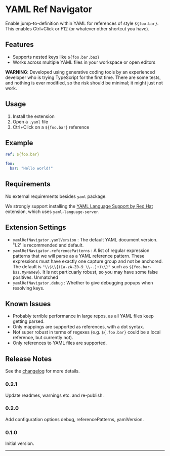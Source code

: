 # YAML Ref Navigator

Enable jump-to-definition within YAML for references of style `${foo.bar}`.
This enables Ctrl+Click or F12 (or whatever other shortcut you have).

## Features

- Supports nested keys like `${foo.bar.baz}`
- Works across multiple YAML files in your workspace or open editors

<!-- > Tip: Many popular extensions utilize animations. This is an excellent way to show off your extension! We recommend short, focused animations that are easy to follow. -->
<!-- TODO: Add gif -->

**WARNING**: Developed using generative coding tools by an experienced developer who is trying TypeScript for the first time.
There are some tests, and nothing is ever modified, so the risk should be minimal; it might just not work.

## Usage

1. Install the extension
2. Open a `.yaml` file
3. Ctrl+Click on a `${foo.bar}` reference

## Example

```yaml
ref: ${foo.bar}

foo:
  bar: "Hello world!"
```

## Requirements

No external requirements besides `yaml` package.

We strongly support installing the
[YAML Language Support by Red Hat](https://marketplace.visualstudio.com/items?itemName=redhat.vscode-yaml)
extension, which uses `yaml-language-server`.

## Extension Settings

- `yamlRefNavigator.yamlVersion` : The default YAML document version. '1.2' is recommended and default.
- `yamlRefNavigator.referencePatterns` : A list of regular expression patterns
  that we will parse as a YAML reference pattern. These expressions must have exactly one capture group
  and not be anchored. The default is `"\\$\\{([a-zA-Z0-9_\\-.]+)\\}"` such as `${foo.bar-baz.MyName9}`.
  It is not particuarly robust, so you may have some false positives. Unmatched
- `yamlRefNavigator.debug` : Whether to give debugging popups when resolving keys.

## Known Issues

- Probably terrible performance in large repos, as all YAML files keep getting parsed.
- Only mappings are supported as references, with a dot syntax.
- Not super robust in terms of regexes (e.g. `${.foo.bar}` could be a local reference, but currently not).
- Only references to YAML files are supported.

## Release Notes

See the [changelog](./CHANGELOG.md) for more details.

### 0.2.1

Update readmes, warnings etc. and re-publish.

### 0.2.0

Add configuration options debug, referencePatterns, yamlVersion.

### 0.1.0

Initial version.

---
